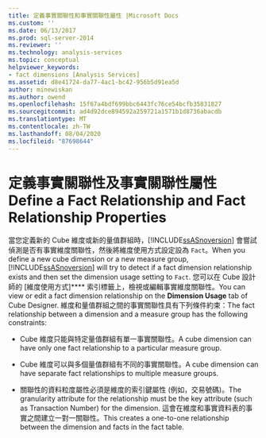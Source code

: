 ```yaml
---
title: 定義事實關聯性和事實關聯性屬性 |Microsoft Docs
ms.custom: ''
ms.date: 06/13/2017
ms.prod: sql-server-2014
ms.reviewer: ''
ms.technology: analysis-services
ms.topic: conceptual
helpviewer_keywords:
- fact dimensions [Analysis Services]
ms.assetid: d8e41724-da77-4ac1-bc42-956b5d91ea5d
author: minewiskan
ms.author: owend
ms.openlocfilehash: 15f67a4bdf699bbc6443fc76ce54bcfb35831827
ms.sourcegitcommit: ad4d92dce894592a259721a1571b1d8736abacdb
ms.translationtype: MT
ms.contentlocale: zh-TW
ms.lasthandoff: 08/04/2020
ms.locfileid: "87698644"
---
```

# <a name="define-a-fact-relationship-and-fact-relationship-properties"></a><span data-ttu-id="a7f47-102">定義事實關聯性及事實關聯性屬性</span><span class="sxs-lookup"><span data-stu-id="a7f47-102">Define a Fact Relationship and Fact Relationship Properties</span></span>
  <span data-ttu-id="a7f47-103">當您定義新的 Cube 維度或新的量值群組時，[!INCLUDE[ssASnoversion](../../includes/ssasnoversion-md.md)] 會嘗試偵測是否有事實維度關聯性，然後將維度使用方式設定設為 `Fact`。</span><span class="sxs-lookup"><span data-stu-id="a7f47-103">When you define a new cube dimension or a new measure group, [!INCLUDE[ssASnoversion](../../includes/ssasnoversion-md.md)] will try to detect if a fact dimension relationship exists and then set the dimension usage setting to `Fact`.</span></span> <span data-ttu-id="a7f47-104">您可以在 Cube 設計師的 [維度使用方式]\*\*\*\* 索引標籤上，檢視或編輯事實維度關聯性。</span><span class="sxs-lookup"><span data-stu-id="a7f47-104">You can view or edit a fact dimension relationship on the **Dimension Usage** tab of Cube Designer.</span></span> <span data-ttu-id="a7f47-105">維度和量值群組之間的事實關聯性具有下列條件約束：</span><span class="sxs-lookup"><span data-stu-id="a7f47-105">The fact relationship between a dimension and a measure group has the following constraints:</span></span>  
  
-   <span data-ttu-id="a7f47-106">Cube 維度只能與特定量值群組有單一事實關聯性。</span><span class="sxs-lookup"><span data-stu-id="a7f47-106">A cube dimension can have only one fact relationship to a particular measure group.</span></span>  
  
-   <span data-ttu-id="a7f47-107">Cube 維度可以與多個量值群組有不同的事實關聯性。</span><span class="sxs-lookup"><span data-stu-id="a7f47-107">A cube dimension can have separate fact relationships to multiple measure groups.</span></span>  
  
-   <span data-ttu-id="a7f47-108">關聯性的資料粒度屬性必須是維度的索引鍵屬性 (例如，交易號碼)。</span><span class="sxs-lookup"><span data-stu-id="a7f47-108">The granularity attribute for the relationship must be the key attribute (such as Transaction Number) for the dimension.</span></span> <span data-ttu-id="a7f47-109">這會在維度和事實資料表的事實之間建立一對一關聯性。</span><span class="sxs-lookup"><span data-stu-id="a7f47-109">This creates a one-to-one relationship between the dimension and facts in the fact table.</span></span>  
  
  
